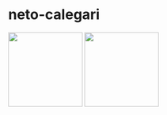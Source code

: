 # neto-calegari

<div>
  <img height="150em" src="https://github-readme-stats.vercel.app/api/top-langs/?username=netocalegari&layout=compact&langs_count=7&theme=dracula"/>
  <img height="150em" src="https://github-readme-stats.vercel.app/api?username=netocalegari&show_icons=true&theme=dracula&include_all_commits=true&count_private=true"/>  
</div>
